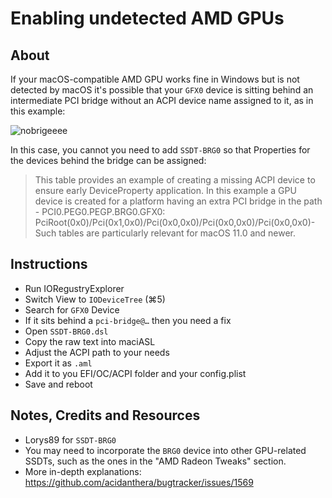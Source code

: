 # Enabling undetected AMD GPUs

## About

If your macOS-compatible AMD GPU works fine in Windows but is not detected by macOS it's possible that your `GFX0` device is sitting behind an intermediate PCI bridge without an ACPI device name assigned to it, as in this example:

![nobrigeeee](https://user-images.githubusercontent.com/76865553/198372013-932cb76e-842d-45ac-a4eb-3c77ee060cde.png)

In this case, you cannot you need to add `SSDT-BRG0` so that Properties for the devices behind the bridge can be assigned:  

> This table provides an example of creating a missing ACPI device to ensure early DeviceProperty application. In this example a GPU device is created for a platform having an extra PCI bridge in the path - PCI0.PEG0.PEGP.BRG0.GFX0: PciRoot(0x0)/Pci(0x1,0x0)/Pci(0x0,0x0)/Pci(0x0,0x0)/Pci(0x0,0x0)- Such tables are particularly relevant for macOS 11.0 and newer.

## Instructions
- Run IORegustryExplorer
- Switch View to `IODeviceTree` (⌘5)
- Search for `GFX0` Device
- If it sits behind a `pci-bridge@…` then you need a fix
- Open `SSDT-BRG0.dsl`
- Copy the raw text into maciASL
- Adjust the ACPI path to your needs
- Export it as `.aml`
- Add it to you EFI/OC/ACPI folder and your config.plist
- Save and reboot

## Notes, Credits and Resources
- Lorys89 for `SSDT-BRG0`
- You may need to incorporate the `BRG0` device into other GPU-related SSDTs, such as the 
ones in the "AMD Radeon Tweaks" section.
- More in-depth explanations: https://github.com/acidanthera/bugtracker/issues/1569

